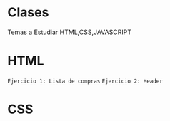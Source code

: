 # Clases
Temas a Estudiar HTML,CSS,JAVASCRIPT
# HTML
```Ejercicio 1: Lista de compras```
```Ejercicio 2: Header```
# CSS